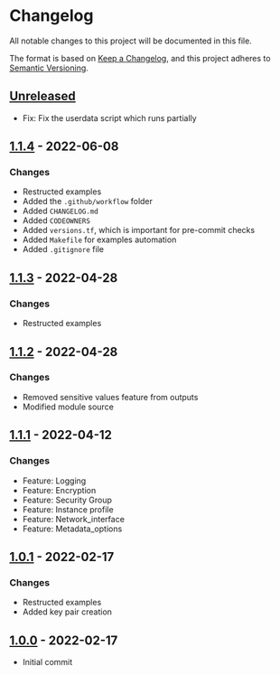 # Changelog
All notable changes to this project will be documented in this file.

The format is based on [Keep a Changelog](https://keepachangelog.com/en/1.0.0/),
and this project adheres to [Semantic Versioning](https://semver.org/spec/v2.0.0.html).

## [Unreleased]
- Fix: Fix the userdata script which runs partially

[Unreleased]: https://github.com/boldlink/terraform-aws-ec2/compare/1.1.4...HEAD

## [1.1.4] - 2022-06-08
### Changes
- Restructed examples
- Added the `.github/workflow` folder
- Added `CHANGELOG.md`
- Added `CODEOWNERS`
- Added `versions.tf`, which is important for pre-commit checks
- Added `Makefile` for examples automation
- Added `.gitignore` file

[1.1.4]: https://github.com/boldlink/terraform-aws-ec2/releases/tag/1.1.4

## [1.1.3] - 2022-04-28
### Changes
- Restructed examples

[1.1.3]: https://github.com/boldlink/terraform-aws-ec2/releases/tag/1.1.3

## [1.1.2] - 2022-04-28
### Changes
- Removed sensitive values feature from outputs
- Modified module source

[1.1.2]: https://github.com/boldlink/terraform-aws-ec2/releases/tag/1.1.2

## [1.1.1] - 2022-04-12
### Changes
- Feature: Logging
- Feature: Encryption
- Feature: Security Group
- Feature: Instance profile
- Feature: Network_interface
- Feature: Metadata_options

[1.1.1]: https://github.com/boldlink/terraform-aws-ec2/releases/tag/1.1.1

## [1.0.1] - 2022-02-17
### Changes
- Restructed examples
- Added key pair creation

[1.0.1]: https://github.com/boldlink/terraform-aws-ec2/releases/tag/1.0.1

## [1.0.0] - 2022-02-17
- Initial commit

[1.0.0]: https://github.com/boldlink/terraform-aws-ec2/releases/tag/1.0.0
